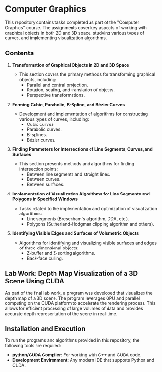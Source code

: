 # Computer Graphics

This repository contains tasks completed as part of the "Computer Graphics" course. The assignments cover key aspects of working with graphical objects in both 2D and 3D space, studying various types of curves, and implementing visualization algorithms.

## Contents

1. **Transformation of Graphical Objects in 2D and 3D Space**
    - This section covers the primary methods for transforming graphical objects, including:
        - Parallel and central projection.
        - Rotation, scaling, and translation of objects.
        - Perspective transformations.

2. **Forming Cubic, Parabolic, B-Spline, and Bézier Curves**
    - Development and implementation of algorithms for constructing various types of curves, including:
        - Cubic curves.
        - Parabolic curves.
        - B-splines.
        - Bézier curves.

3. **Finding Parameters for Intersections of Line Segments, Curves, and Surfaces**
    - This section presents methods and algorithms for finding intersection points:
        - Between line segments and straight lines.
        - Between curves.
        - Between surfaces.

4. **Implementation of Visualization Algorithms for Line Segments and Polygons in Specified Windows**
    - Tasks related to the implementation and optimization of visualization algorithms:
        - Line segments (Bresenham's algorithm, DDA, etc.).
        - Polygons (Sutherland-Hodgman clipping algorithm and others).

5. **Identifying Visible Edges and Surfaces of Volumetric Objects**
    - Algorithms for identifying and visualizing visible surfaces and edges of three-dimensional objects:
        - Z-buffer and Z-sorting algorithms.
        - Back-face culling.

## Lab Work: Depth Map Visualization of a 3D Scene Using CUDA

As part of the final lab work, a program was developed that visualizes the depth map of a 3D scene. The program leverages GPU and parallel computing on the CUDA platform to accelerate the rendering process. This allows for efficient processing of large volumes of data and provides accurate depth representation of the scene in real-time.

## Installation and Execution

To run the programs and algorithms provided in this repository, the following tools are required:

- **python/CUDA Compiler**: For working with C++ and CUDA code.
- **Development Environment**: Any modern IDE that supports Python and CUDA.
